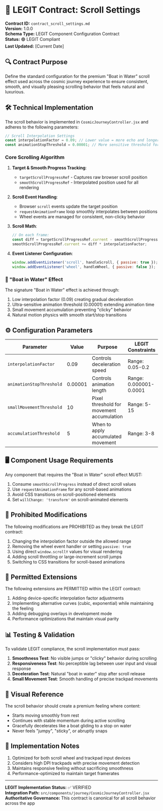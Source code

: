 # 📜 LEGIT Contract: Scroll Settings

**Contract ID:** `contract_scroll_settings.md`  
**Version:** 1.0.0  
**Schema Type:** LEGIT Component Configuration Contract  
**Status:** 🟢 LEGIT Compliant  
**Last Updated:** [Current Date]

## 🔍 Contract Purpose

Define the standard configuration for the premium "Boat in Water" scroll effect used across the cosmic journey experience to ensure consistent, smooth, and visually pleasing scrolling behavior that feels natural and luxurious.

## 🛠️ Technical Implementation

The scroll behavior is implemented in `CosmicJourneyController.jsx` and adheres to the following parameters:

```js
// Scroll Interpolation Settings
const interpolationFactor = 0.09; // Lower value = more echo and longer deceleration
const animationStopThreshold = 0.00001; // More sensitive threshold for longer animation
```

### Core Scrolling Algorithm

1. **Target & Smooth Progress Tracking**:
   - `targetScrollProgressRef` - Captures raw browser scroll position
   - `smoothScrollProgressRef` - Interpolated position used for all rendering 

2. **Scroll Event Handling**:
   - Browser `scroll` events update the target position
   - `requestAnimationFrame` loop smoothly interpolates between positions
   - Wheel events are managed for consistent, non-clicky behavior

3. **Scroll Math**:
   ```js
   // On each frame:
   const diff = targetScrollProgressRef.current - smoothScrollProgressRef.current;
   smoothScrollProgressRef.current += diff * interpolationFactor;
   ```

4. **Event Listener Configuration**:
   ```js
   window.addEventListener('scroll', handleScroll, { passive: true });
   window.addEventListener('wheel', handleWheel, { passive: false });
   ```

### 🌊 "Boat in Water" Effect

The signature "Boat in Water" effect is achieved through:

1. Low interpolation factor (0.09) creating gradual deceleration
2. Ultra-sensitive animation threshold (0.00001) extending animation time
3. Small movement accumulation preventing "clicky" behavior
4. Natural motion physics with smooth start/stop transitions

## ⚙️ Configuration Parameters

| Parameter | Value | Purpose | LEGIT Constraints |
|-----------|-------|---------|------------------|
| `interpolationFactor` | 0.09 | Controls deceleration speed | Range: 0.05-0.2 |
| `animationStopThreshold` | 0.00001 | Controls animation length | Range: 0.000001-0.0001 |
| `smallMovementThreshold` | 10 | Pixel threshold for movement accumulation | Range: 5-15 |
| `accumulationThreshold` | 5 | When to apply accumulated movement | Range: 3-8 |

## 🖥️ Component Usage Requirements

Any component that requires the "Boat in Water" scroll effect MUST:

1. Consume `smoothScrollProgress` instead of direct scroll values
2. Use `requestAnimationFrame` for any scroll-based animations
3. Avoid CSS transitions on scroll-positioned elements
4. Set `willChange: 'transform'` on scroll-animated elements

## 🚫 Prohibited Modifications

The following modifications are PROHIBITED as they break the LEGIT contract:

1. Changing the interpolation factor outside the allowed range
2. Removing the wheel event handler or setting `passive: true`
3. Using direct `window.scrollY` values for visual rendering
4. Adding scroll throttling or large-increment scroll jumps
5. Switching to CSS transitions for scroll-based animations

## 🔄 Permitted Extensions

The following extensions are PERMITTED within the LEGIT contract:

1. Adding device-specific interpolation factor adjustments
2. Implementing alternative curves (cubic, exponential) while maintaining the feeling
3. Adding debugging overlays in development mode
4. Performance optimizations that maintain visual parity

## 📊 Testing & Validation

To validate LEGIT compliance, the scroll implementation must pass:

1. **Smoothness Test**: No visible jumps or "clicky" behavior during scrolling
2. **Responsiveness Test**: No perceptible lag between user input and visual response
3. **Deceleration Test**: Natural "boat in water" stop after scroll release
4. **Small Movement Test**: Smooth handling of precise trackpad movements

## 💫 Visual Reference

The scroll behavior should create a premium feeling where content:
- Starts moving smoothly from rest
- Continues with stable momentum during active scrolling
- Gracefully decelerates like a boat gliding to a stop on water
- Never feels "jumpy", "sticky", or abruptly snaps

## 🧠 Implementation Notes

1. Optimized for both scroll wheel and trackpad input devices
2. Considers high DPI trackpads with precise movement detection
3. Maintains responsive feeling without sacrificing smoothness
4. Performance-optimized to maintain target framerates

---

**LEGIT Implementation Status:** ✅ VERIFIED  
**Integration Path:** `src/components/journey/CosmicJourneyController.jsx`  
**Authoritative Governance:** This contract is canonical for all scroll behavior across the app
